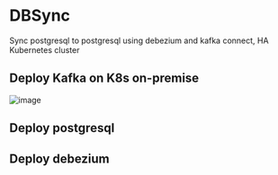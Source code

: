 # DBSync
Sync postgresql to postgresql using debezium and kafka connect, HA Kubernetes cluster

## Deploy Kafka on K8s on-premise

![image](https://github.com/toanlcgift/DBSync/assets/12400049/83d68616-427d-412c-abc5-99ec4892be21)

## Deploy postgresql
## Deploy debezium
